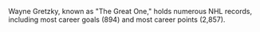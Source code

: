 Wayne Gretzky, known as "The Great One," holds numerous NHL records, including most career goals (894) and most career points (2,857).
